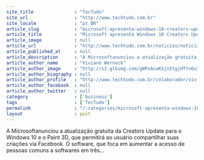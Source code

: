 ```yaml
---
site_title               : "TecTudo"
site_url                 : "http://www.techtudo.com.br"
site_locale              : "pt_BR"
article_slug             : "microsoft-apresenta-windows-10-creators-update-surface-book-e-studio"
article_title            : "Microsoft apresenta Windows 10 Creators Update, Surface Book e Studio"
article_image            : null
article_url              : "http://www.techtudo.com.br/noticias/noticia/2016/10/microsoft-realiza-evento-com-novidades-para-windows-10-e-paint-3d.html"
article_published_at     : null
article_description      : "A Microsoftanunciou a atualização gratuita da Creators Update para o Windows 10 e o Paint 3D, que permitirá ao usuário compartilhar suas criações via Facebook. O software, que foca em aumentar a acesso de pessoas comuns a softwares em três..."
article_author_name      : "Viviane Werneck"
article_author_image     : "http://s2.glbimg.com/gWPxAcwKSjn5tgjHTYv6uIIvdQQ=/30x30/s2.glbimg.com/bKEA2FsRdcRI1c-xd-vKstqrMUQ=/74x0:960x885/140x140/s.glbimg.com/po/tt2/f/original/2015/09/27/vivianewerneck.jpg"
article_author_biography : null
article_author_profile   : "http://www.techtudo.com.br/colaborador/viviane-werneck.html"
article_author_facebook  : null
article_author_twitter   : null
category                 : ['business']
tags                     : ['TecTudo']
permalink                : "/:categories/microsoft-apresenta-windows-10-creators-update-surface-book-e-studio/"
layout                   : post
---
```


A Microsoftanunciou a atualização gratuita da Creators Update para o Windows 10 e o Paint 3D, que permitirá ao usuário compartilhar suas criações via Facebook. O software, que foca em aumentar a acesso de pessoas comuns a softwares em três...
